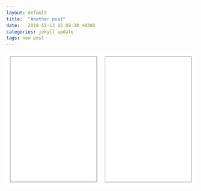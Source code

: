 ```yaml
---
layout: default
title:  "Another post"
date:   2018-12-13 15:08:38 +0300
categories: jekyll update
tags: new post
---
```


<img src="/assets/images/svg/post_outline.svg" alt="Content"/>

